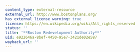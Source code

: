 ```yaml
---
content_type: external-resource
external_url: http://www.bostonplans.org/
has_external_license_warning: true
license: https://en.wikipedia.org/wiki/All_rights_reserved
status: ''
title: '**Boston Redevelopment Authority**'
uid: e922646a-8bef-4450-95e7-3421de02e587
wayback_url: ''
---
```

